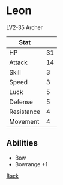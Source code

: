 # Leon

LV2-35 Archer

| Stat       | <!-- --> |
| ---------- | -------- |
| HP         | 31       |
| Attack     | 14       |
| Skill      | 3        |
| Speed      | 3        |
| Luck       | 5        |
| Defense    | 5        |
| Resistance | 4        |
| Movement   | 4        |

## Abilities

- Bow
- Bowrange +1

[Back](../README.md)
